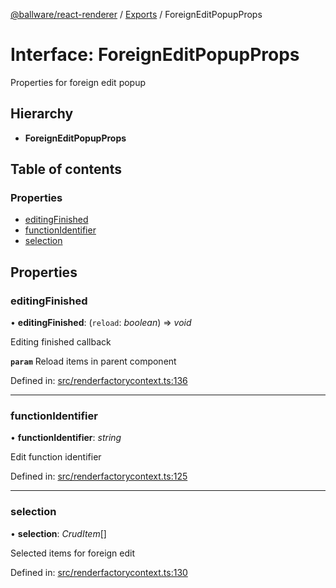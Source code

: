 [@ballware/react-renderer](../README.md) / [Exports](../modules.md) / ForeignEditPopupProps

# Interface: ForeignEditPopupProps

Properties for foreign edit popup

## Hierarchy

* **ForeignEditPopupProps**

## Table of contents

### Properties

- [editingFinished](foreigneditpopupprops.md#editingfinished)
- [functionIdentifier](foreigneditpopupprops.md#functionidentifier)
- [selection](foreigneditpopupprops.md#selection)

## Properties

### editingFinished

• **editingFinished**: (`reload`: *boolean*) => *void*

Editing finished callback

**`param`** Reload items in parent component

Defined in: [src/renderfactorycontext.ts:136](https://github.com/frankball/ballware-react-renderer/blob/762165e/src/renderfactorycontext.ts#L136)

___

### functionIdentifier

• **functionIdentifier**: *string*

Edit function identifier

Defined in: [src/renderfactorycontext.ts:125](https://github.com/frankball/ballware-react-renderer/blob/762165e/src/renderfactorycontext.ts#L125)

___

### selection

• **selection**: *CrudItem*[]

Selected items for foreign edit

Defined in: [src/renderfactorycontext.ts:130](https://github.com/frankball/ballware-react-renderer/blob/762165e/src/renderfactorycontext.ts#L130)
